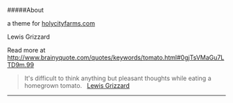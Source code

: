 #####About

a theme for [holycityfarms.com](holycityfarms.com)  

Lewis Grizzard

Read more at http://www.brainyquote.com/quotes/keywords/tomato.html#0gjTsVMaGu7LTD9m.99

> It's difficult to think anything but pleasant thoughts while eating a homegrown tomato.  &nbsp; [Lewis Grizzard](http://en.wikipedia.org/wiki/Lewis_Grizzard)


*****